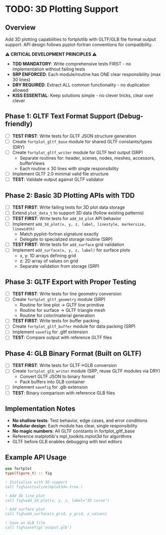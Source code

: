 # TODO: 3D Plotting Support

## Overview
Add 3D plotting capabilities to fortplotlib with GLTF/GLB file format output support.
API design follows pyplot-fortran conventions for compatibility.

**⚠️ CRITICAL DEVELOPMENT PRINCIPLES ⚠️**
- **TDD MANDATORY**: Write comprehensive tests FIRST - no implementation without failing tests
- **SRP ENFORCED**: Each module/routine has ONE clear responsibility (max 30 lines)
- **DRY REQUIRED**: Extract ALL common functionality - no duplication allowed
- **KISS ESSENTIAL**: Keep solutions simple - no clever tricks, clear over clever

## Phase 1: GLTF Text Format Support (Debug-friendly)
- [ ] **TEST FIRST**: Write tests for GLTF JSON structure generation
- [ ] Create `fortplot_gltf_base` module for shared GLTF constants/types (DRY)
- [ ] Create `fortplot_gltf_writer` module for GLTF text output (SRP)
  - Separate routines for: header, scenes, nodes, meshes, accessors, bufferViews
  - Each routine ≤ 30 lines with single responsibility
- [ ] Implement GLTF 2.0 minimal valid file structure
- [ ] **TEST**: Validate output against GLTF validator

## Phase 2: Basic 3D Plotting APIs with TDD
- [ ] **TEST FIRST**: Write failing tests for 3D plot data storage
- [ ] Extend `plot_data_t` to support 3D data (follow existing patterns)
- [ ] **TEST FIRST**: Write tests for `add_3d_plot` API behavior
- [ ] Implement `add_3d_plot(x, y, z, label, linestyle, markersize, linewidth)` 
  - Match pyplot-fortran signature exactly
  - Delegate to specialized storage routine (SRP)
- [ ] **TEST FIRST**: Write tests for `add_surface` grid validation
- [ ] Implement `add_surface(x, y, z, label)` for surface plots
  - x, y: 1D arrays defining grid
  - z: 2D array of values on grid
  - Separate validation from storage (SRP)

## Phase 3: GLTF Export with Proper Testing
- [ ] **TEST FIRST**: Write tests for line geometry conversion
- [ ] Create `fortplot_gltf_geometry` module (SRP)
  - Routine for line plot → GLTF line primitive
  - Routine for surface → GLTF triangle mesh
  - Routine for color/material generation
- [ ] **TEST FIRST**: Write tests for buffer packing
- [ ] Create `fortplot_gltf_buffer` module for data packing (SRP)
- [ ] Implement `savefig` for .gltf extension
- [ ] **TEST**: Compare output with reference GLTF files

## Phase 4: GLB Binary Format (Built on GLTF)
- [ ] **TEST FIRST**: Write tests for GLTF→GLB conversion
- [ ] Create `fortplot_glb_writer` module (SRP, reuse GLTF modules via DRY)
  - Convert GLTF JSON to binary format
  - Pack buffers into GLB container
- [ ] Implement `savefig` for .glb extension
- [ ] **TEST**: Binary comparison with reference GLB files

## Implementation Notes
- **No shallow tests**: Test behavior, edge cases, and error conditions
- **Modular design**: Each module has clear, single responsibility
- **No magic numbers**: All GLTF constants in fortplot_gltf_base
- Reference matplotlib's mpl_toolkits.mplot3d for algorithms
- GLTF before GLB enables debugging with text editors

## Example API Usage
```fortran
use fortplot
type(figure_t) :: fig

! Initialize with 3D support
call fig%initialize(mplot3d=.true.)

! Add 3D line plot
call fig%add_3d_plot(x, y, z, label="3D curve")

! Add surface plot
call fig%add_surface(x_grid, y_grid, z_values)

! Save as GLB file
call fig%savefig('output.glb')
```